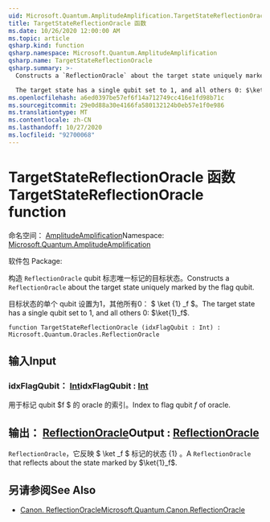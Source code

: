 ```yaml
---
uid: Microsoft.Quantum.AmplitudeAmplification.TargetStateReflectionOracle
title: TargetStateReflectionOracle 函数
ms.date: 10/26/2020 12:00:00 AM
ms.topic: article
qsharp.kind: function
qsharp.namespace: Microsoft.Quantum.AmplitudeAmplification
qsharp.name: TargetStateReflectionOracle
qsharp.summary: >-
  Constructs a `ReflectionOracle` about the target state uniquely marked by the flag qubit.

  The target state has a single qubit set to 1, and all others 0: $\ket{1}_f$.
ms.openlocfilehash: a6ed0397be57ef6f14a712749cc416e1fd98b71c
ms.sourcegitcommit: 29e0d88a30e4166fa580132124b0eb57e1f0e986
ms.translationtype: MT
ms.contentlocale: zh-CN
ms.lasthandoff: 10/27/2020
ms.locfileid: "92700068"
---
```

# <a name="targetstatereflectionoracle-function"></a><span data-ttu-id="b394d-102">TargetStateReflectionOracle 函数</span><span class="sxs-lookup"><span data-stu-id="b394d-102">TargetStateReflectionOracle function</span></span>

<span data-ttu-id="b394d-103">命名空间： [AmplitudeAmplification](xref:Microsoft.Quantum.AmplitudeAmplification)</span><span class="sxs-lookup"><span data-stu-id="b394d-103">Namespace: [Microsoft.Quantum.AmplitudeAmplification](xref:Microsoft.Quantum.AmplitudeAmplification)</span></span>

<span data-ttu-id="b394d-104">软件包 [](https://nuget.org/packages/)</span><span class="sxs-lookup"><span data-stu-id="b394d-104">Package: [](https://nuget.org/packages/)</span></span>


<span data-ttu-id="b394d-105">构造 `ReflectionOracle` qubit 标志唯一标记的目标状态。</span><span class="sxs-lookup"><span data-stu-id="b394d-105">Constructs a `ReflectionOracle` about the target state uniquely marked by the flag qubit.</span></span>

<span data-ttu-id="b394d-106">目标状态的单个 qubit 设置为1，其他所有0： $ \ket {1} _f $。</span><span class="sxs-lookup"><span data-stu-id="b394d-106">The target state has a single qubit set to 1, and all others 0: $\ket{1}_f$.</span></span>

```qsharp
function TargetStateReflectionOracle (idxFlagQubit : Int) : Microsoft.Quantum.Oracles.ReflectionOracle
```


## <a name="input"></a><span data-ttu-id="b394d-107">输入</span><span class="sxs-lookup"><span data-stu-id="b394d-107">Input</span></span>

### <a name="idxflagqubit--int"></a><span data-ttu-id="b394d-108">idxFlagQubit： [Int](xref:microsoft.quantum.lang-ref.int)</span><span class="sxs-lookup"><span data-stu-id="b394d-108">idxFlagQubit : [Int](xref:microsoft.quantum.lang-ref.int)</span></span>

<span data-ttu-id="b394d-109">用于标记 qubit $f $ 的 oracle 的索引。</span><span class="sxs-lookup"><span data-stu-id="b394d-109">Index to flag qubit $f$ of oracle.</span></span>



## <a name="output--reflectionoracle"></a><span data-ttu-id="b394d-110">输出： [ReflectionOracle](xref:Microsoft.Quantum.Oracles.ReflectionOracle)</span><span class="sxs-lookup"><span data-stu-id="b394d-110">Output : [ReflectionOracle](xref:Microsoft.Quantum.Oracles.ReflectionOracle)</span></span>

<span data-ttu-id="b394d-111">`ReflectionOracle`，它反映 $ \ket _f $ 标记的状态 {1} 。</span><span class="sxs-lookup"><span data-stu-id="b394d-111">A `ReflectionOracle` that reflects about the state marked by $\ket{1}_f$.</span></span>

## <a name="see-also"></a><span data-ttu-id="b394d-112">另请参阅</span><span class="sxs-lookup"><span data-stu-id="b394d-112">See Also</span></span>

- [<span data-ttu-id="b394d-113">Canon. ReflectionOracle</span><span class="sxs-lookup"><span data-stu-id="b394d-113">Microsoft.Quantum.Canon.ReflectionOracle</span></span>](xref:Microsoft.Quantum.Canon.ReflectionOracle)